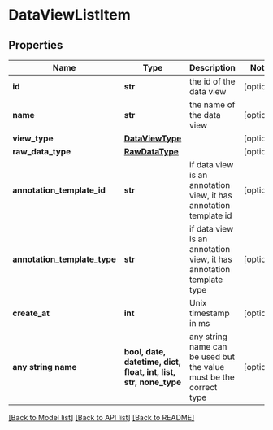 # DataViewListItem


## Properties
Name | Type | Description | Notes
------------ | ------------- | ------------- | -------------
**id** | **str** | the id of the data view | [optional] 
**name** | **str** | the name of the data view | [optional] 
**view_type** | [**DataViewType**](DataViewType.md) |  | [optional] 
**raw_data_type** | [**RawDataType**](RawDataType.md) |  | [optional] 
**annotation_template_id** | **str** | if data view is an annotation view, it has annotation template id | [optional] 
**annotation_template_type** | **str** | if data view is an annotation view, it has annotation template type | [optional] 
**create_at** | **int** | Unix timestamp in ms | [optional] 
**any string name** | **bool, date, datetime, dict, float, int, list, str, none_type** | any string name can be used but the value must be the correct type | [optional]

[[Back to Model list]](../README.md#documentation-for-models) [[Back to API list]](../README.md#documentation-for-api-endpoints) [[Back to README]](../README.md)


